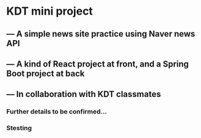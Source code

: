 # KDT mini project
## ― A simple news site practice using Naver news API
## ― A kind of React project at front, and a Spring Boot project at back
## ― In collaboration with KDT classmates
### Further details to be confirmed…
### Stesting